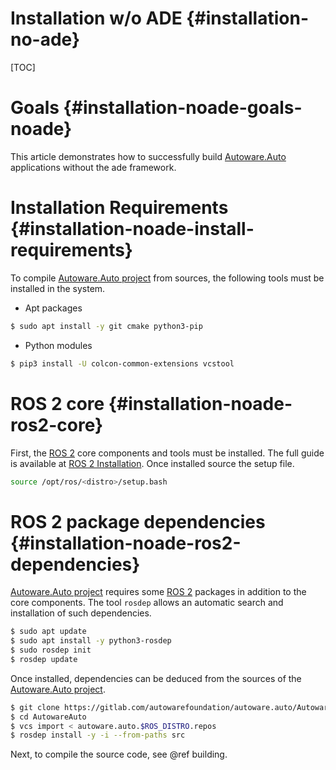 Installation w/o ADE {#installation-no-ade}
====================

[TOC]

# Goals {#installation-noade-goals-noade}


This article demonstrates how to successfully build [Autoware.Auto](https://www.autoware.auto/) applications without the ade framework.


# Installation Requirements {#installation-noade-install-requirements}

To compile [Autoware.Auto project](https://www.autoware.auto/) from sources, the following tools must be installed in the system.

- Apt packages
```bash
$ sudo apt install -y git cmake python3-pip
```
- Python modules
```bash
$ pip3 install -U colcon-common-extensions vcstool
```

# ROS 2 core {#installation-noade-ros2-core}

First, the [ROS 2](https://index.ros.org/doc/ros2/) core components and tools must be installed. The full guide is available at [ROS 2 Installation](https://index.ros.org/doc/ros2/Installation/).
Once installed source the setup file.

```bash
source /opt/ros/<distro>/setup.bash
```

# ROS 2 package dependencies {#installation-noade-ros2-dependencies}

[Autoware.Auto project](https://www.autoware.auto/) requires some [ROS 2](https://index.ros.org/doc/ros2/) packages in addition to the core components.
The tool `rosdep` allows an automatic search and installation of such dependencies.

```bash
$ sudo apt update
$ sudo apt install -y python3-rosdep
$ sudo rosdep init
$ rosdep update
```

Once installed, dependencies can be deduced from the sources of the [Autoware.Auto project](https://www.autoware.auto/).

```bash
$ git clone https://gitlab.com/autowarefoundation/autoware.auto/AutowareAuto.git
$ cd AutowareAuto
$ vcs import < autoware.auto.$ROS_DISTRO.repos
$ rosdep install -y -i --from-paths src
```

Next, to compile the source code, see @ref building.